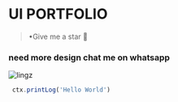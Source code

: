 # UI PORTFOLIO 
> •Give me a star 🌟

<h3>need more design chat me on whatsapp</h3>

![lingz](https://rawcdn.githack.com/Lingz-ui/data-myBot/96a59ec0fe54f6ee6e3c78fda4257d3fcb1040da/IMG_20220427_102652_033.jpg)

```js
 ctx.printLog('Hello World')
```
